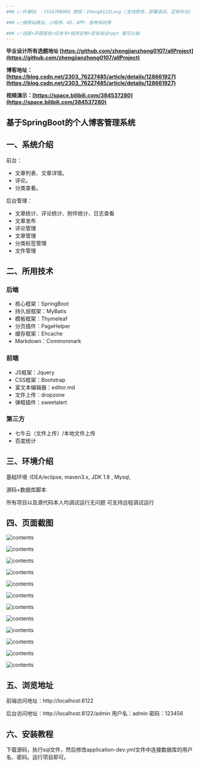 ```yaml
---
### 👉作者QQ ：1556708905 微信：zheng0123Long (支持修改、部署调试、定制毕设)

### 👉接网站建设、小程序、H5、APP、各种系统等

### 👉选题+开题报告+任务书+程序定制+安装调试+ppt 都可以做
---
```


**毕业设计所有选题地址 [https://github.com/zhengjianzhong0107/allProject](https://github.com/zhengjianzhong0107/allProject)**

**博客地址：[https://blog.csdn.net/2303_76227485/article/details/128661927](https://blog.csdn.net/2303_76227485/article/details/128661927)**

**视频演示：[https://space.bilibili.com/384537280](https://space.bilibili.com/384537280)**

## 基于SpringBoot的个人博客管理系统

## 一、系统介绍

前台：

- 文章列表、文章详情。       
- 评论。      
- 分类查看。      

后台管理：

- 文章统计、评论统计、附件统计、日志查看
- 文章发布
- 评论管理
- 文章管理
- 分类标签管理
- 文件管理

## 二、所用技术

### 后端

* 核心框架：SpringBoot
* 持久层框架：MyBatis
* 模板框架：Thymeleaf
* 分页插件：PageHelper
* 缓存框架：Ehcache
* Markdown：Commonmark

### 前端

* JS框架：Jquery
* CSS框架：Bootstrap
* 富文本编辑器：editor.md
* 文件上传：dropzone
* 弹框插件：sweetalert

### 第三方

* 七牛云（文件上传）/本地文件上传
* 百度统计    

## 三、环境介绍

基础环境 :IDEA/eclipse, maven3.x, JDK 1.8 , Mysql, 

源码+数据库脚本 

所有项目以及源代码本人均调试运行无问题 可支持远程调试运行

## 四、页面截图

![contents](./picture/picture1.png)

![contents](./picture/picture2.png)

![contents](./picture/picture3.png)

![contents](./picture/picture4.png)

![contents](./picture/picture5.png)

![contents](./picture/picture6.png)

![contents](./picture/picture7.png)

![contents](./picture/picture8.png)

![contents](./picture/picture9.png)

![contents](./picture/picture10.png)

![contents](./picture/picture11.png)

![contents](./picture/picture12.png)

## 五、浏览地址

前端访问地址：http://localhost:8122

后台访问地址：http://localhost:8122/admin 用户名：admin 密码：123456

## 六、安装教程

下载源码，执行sql文件，然后修改application-dev.yml文件中连接数据库的用户名、密码。运行项目即可。
